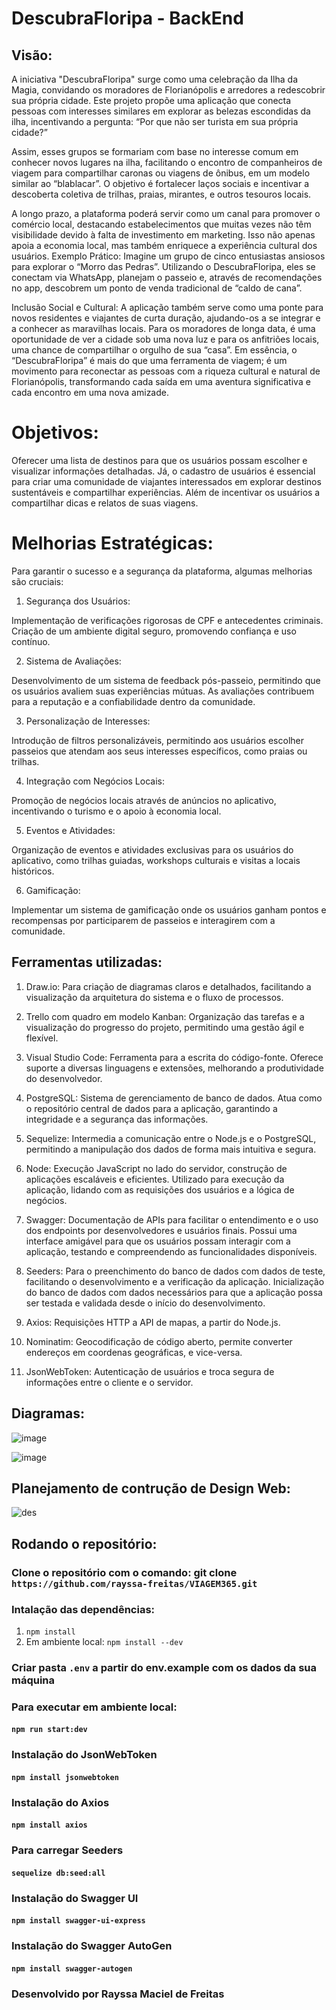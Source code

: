 # DescubraFloripa - BackEnd 

## Visão:

A iniciativa "DescubraFloripa" surge como uma celebração da Ilha da Magia, convidando os moradores de Florianópolis e arredores a redescobrir sua própria cidade. Este projeto propõe uma aplicação que conecta pessoas com interesses similares em explorar as belezas escondidas da ilha, incentivando a pergunta: “Por que não ser turista em sua própria cidade?”

Assim, esses grupos se formariam com base no interesse comum em conhecer novos lugares na ilha, facilitando o encontro de companheiros de viagem para compartilhar caronas ou viagens de ônibus, em um modelo similar ao “blablacar”. O objetivo é fortalecer laços sociais e incentivar a descoberta coletiva de trilhas, praias, mirantes, e outros tesouros locais.

A longo prazo, a plataforma poderá servir como um canal para promover o comércio local, destacando estabelecimentos que muitas vezes não têm visibilidade devido à falta de investimento em marketing. Isso não apenas apoia a economia local, mas também enriquece a experiência cultural dos usuários.
Exemplo Prático: Imagine um grupo de cinco entusiastas ansiosos para explorar o “Morro das Pedras”. Utilizando o DescubraFloripa, eles se conectam via WhatsApp, planejam o passeio e, através de recomendações no app, descobrem um ponto de venda tradicional de “caldo de cana”.

Inclusão Social e Cultural:  A aplicação também serve como uma ponte para novos residentes e viajantes de curta duração, ajudando-os a se integrar e a conhecer as maravilhas locais. Para os moradores de longa data, é uma oportunidade de ver a cidade sob uma nova luz e para os anfitriões locais, uma chance de compartilhar o orgulho de sua “casa”.
Em essência, o “DescubraFloripa” é mais do que uma ferramenta de viagem; é um movimento para reconectar as pessoas com a riqueza cultural e natural de Florianópolis, transformando cada saída em uma aventura significativa e cada encontro em uma nova amizade.

# Objetivos:

Oferecer uma lista de destinos para que os usuários possam escolher e visualizar informações detalhadas. Já, o cadastro de usuários é essencial para criar uma comunidade de viajantes interessados em explorar destinos sustentáveis e compartilhar experiências. Além de incentivar os usuários a compartilhar dicas e relatos de suas viagens.

# Melhorias Estratégicas:

Para garantir o sucesso e a segurança da plataforma, algumas melhorias são cruciais:

1. Segurança dos Usuários:

Implementação de verificações rigorosas de CPF e antecedentes criminais.
Criação de um ambiente digital seguro, promovendo confiança e uso contínuo.

2. Sistema de Avaliações:

Desenvolvimento de um sistema de feedback pós-passeio, permitindo que os usuários avaliem suas experiências mútuas.
As avaliações contribuem para a reputação e a confiabilidade dentro da comunidade.

3. Personalização de Interesses:

Introdução de filtros personalizáveis, permitindo aos usuários escolher passeios que atendam aos seus interesses específicos, como praias ou trilhas.

4. Integração com Negócios Locais:

Promoção de negócios locais através de anúncios no aplicativo, incentivando o turismo e o apoio à economia local.

5. Eventos e Atividades:

Organização de eventos e atividades exclusivas para os usuários do aplicativo, como trilhas guiadas, workshops culturais e visitas a locais históricos.

6. Gamificação:

Implementar um sistema de gamificação onde os usuários ganham pontos e recompensas por participarem de passeios e interagirem com a comunidade.


## Ferramentas utilizadas:
1. Draw.io: Para criação de diagramas claros e detalhados, facilitando a visualização da arquitetura do sistema e o fluxo de processos.

2. Trello com quadro em modelo Kanban: Organização das tarefas e a visualização do progresso do projeto, permitindo uma gestão ágil e flexível.

3. Visual Studio Code: Ferramenta para a escrita do código-fonte. Oferece suporte a diversas linguagens e extensões, melhorando a produtividade do desenvolvedor.

4. PostgreSQL: Sistema de gerenciamento de banco de dados. Atua como o repositório central de dados para a aplicação, garantindo a integridade e a segurança das informações.

5. Sequelize: Intermedia a comunicação entre o Node.js e o PostgreSQL, permitindo a manipulação dos dados de forma mais intuitiva e segura.

6. Node: Execução JavaScript no lado do servidor, construção de aplicações escaláveis e eficientes. Utilizado para execução da aplicação, lidando com as requisições dos usuários e a lógica de negócios.

7. Swagger: Documentação de APIs para facilitar o entendimento e o uso dos endpoints por desenvolvedores e usuários finais. Possui uma interface amigável para que os usuários possam interagir com a aplicação, testando e compreendendo as funcionalidades disponíveis.

8. Seeders: Para o preenchimento do banco de dados com dados de teste, facilitando o desenvolvimento e a verificação da aplicação. Inicialização do banco de dados com dados necessários para que a aplicação possa ser testada e validada desde o início do desenvolvimento.

9. Axios: Requisições HTTP a API de mapas, a partir do Node.js.

10. Nominatim: Geocodificação de código aberto, permite converter endereços em coordenas geográficas, e vice-versa.

11. JsonWebToken: Autenticação de usuários e troca segura de informações entre o cliente e o servidor.

## Diagramas:
![image](https://github.com/rayssa-freitas/VIAGEM365/assets/149340917/f55b4c0d-e30f-44e5-86dc-a6aef4a85752)

![image](https://github.com/rayssa-freitas/VIAGEM365/assets/149340917/ead8ad99-ebe2-4add-b739-23b3a268a14a)

## Planejamento de contrução de Design Web:

![des](https://github.com/user-attachments/assets/d698eba5-8409-41ee-ab97-656bcb5a82e2)

## Rodando o repositório:
### Clone o repositório com o comando: git clone `https://github.com/rayssa-freitas/VIAGEM365.git`

### Intalação das dependências:
1. `npm install`
2. Em ambiente local: `npm install --dev`

### Criar pasta `.env` a partir do env.example com os dados da sua máquina

### Para executar em ambiente local:
#### `npm run start:dev`

### Instalação do JsonWebToken
#### `npm install jsonwebtoken`

### Instalação do Axios
#### `npm install axios`

### Para carregar Seeders
#### `sequelize db:seed:all`

### Instalação do Swagger UI
#### `npm install swagger-ui-express`

### Instalação do Swagger AutoGen
#### `npm install swagger-autogen`

### Desenvolvido por Rayssa Maciel de Freitas
